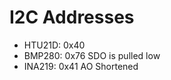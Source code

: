 # I2C Addresses 

- HTU21D:  0x40 </br>
- BMP280:  0x76 SDO is pulled low </br>
- INA219:  0x41 AO Shortened  </br>
